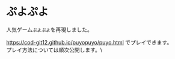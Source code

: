 # ぷよぷよ
人気ゲーム`ぷよぷよ`を再現しました。

https://cod-git12.github.io/puyopuyo/puyo.html でプレイできます。\
プレイ方法については順次公開します。\

